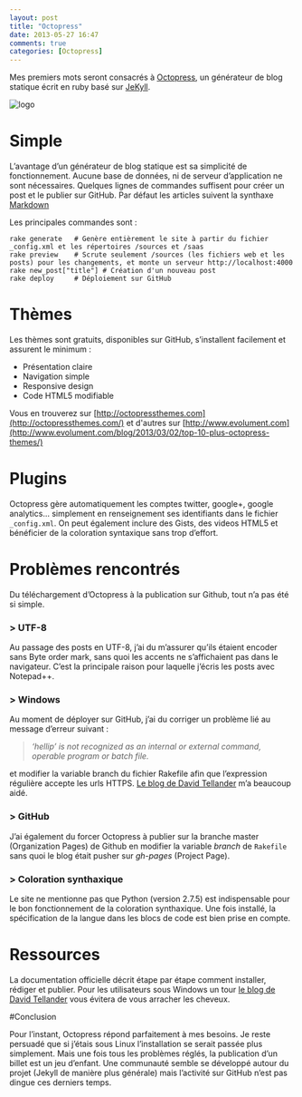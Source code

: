 ```yaml
---
layout: post
title: "Octopress"
date: 2013-05-27 16:47
comments: true
categories: [Octopress]
---
```


Mes premiers mots seront consacrés à [Octopress](http://octopress.org), un générateur de blog statique écrit en ruby basé sur [JeKyll](http://jekyllrb.com).

<img class="middle" src="{{ root_url }}/images/posts/octopress-logo.png" title="logo" >

<!--more-->

# Simple
L’avantage d’un générateur de blog statique est sa simplicité de fonctionnement. Aucune base de données, ni de serveur d’application ne sont nécessaires. 
Quelques lignes de commandes suffisent pour créer un post et le publier sur GitHub. Par défaut les articles suivent la synthaxe 
[Markdown](http://daringfireball.net/projects/markdown/)

Les principales commandes sont :

```
rake generate   # Genère entièrement le site à partir du fichier _config.xml et les répertoires /sources et /saas
rake preview    # Scrute seulement /sources (les fichiers web et les posts) pour les changements, et monte un serveur http://localhost:4000
rake new_post["title"] # Création d'un nouveau post
rake deploy     # Déploiement sur GitHub
```

# Thèmes
Les thèmes sont gratuits, disponibles sur GitHub, s’installent facilement et assurent le minimum :

* Présentation claire
* Navigation simple 
* Responsive design
* Code HTML5 modifiable

Vous en trouverez sur [http://octopressthemes.com](http://octopressthemes.com/) et d'autres sur [http://www.evolument.com](http://www.evolument.com/blog/2013/03/02/top-10-plus-octopress-themes/)

# Plugins
Octopress gère automatiquement les comptes twitter, google+, google analytics… simplement en renseignement ses identifiants dans le fichier ```_config.xml```.
On peut également inclure des Gists, des videos HTML5 et bénéficier de la coloration syntaxique sans trop d’effort.

# Problèmes rencontrés
Du téléchargement d’Octopress à la publication sur Github, tout n’a pas été si simple.
### > UTF-8
Au passage des posts en UTF-8, j’ai du m’assurer qu’ils étaient encoder sans Byte order mark, sans quoi les accents ne s’affichaient pas dans le navigateur. 
C’est la principale raison pour laquelle j’écris les posts avec Notepad++.
### > Windows

Au moment de déployer sur GitHub, j’ai du corriger un problème lié au message d’erreur suivant :
> *‘hellip’ is not recognized as an internal or external command, operable program or batch file.*

et modifier la variable branch du fichier Rakefile afin que l’expression régulière accepte les urls HTTPS.
[Le blog de David Tellander](http://derantell.github.io/blog/2012/12/02/getting-started-with-octopress-on-windows/) m’a beaucoup aidé.

### > GitHub
J’ai également du forcer Octopress à publier sur la branche master (Organization Pages) de Github en modifier la variable *branch* de ```Rakefile``` sans quoi le blog était pusher sur *gh-pages* (Project Page).
### > Coloration synthaxique
Le site ne mentionne pas que Python (version 2.7.5) est indispensable pour le bon fonctionnement de la coloration synthaxique. Une fois installé, la spécification de la langue dans les blocs de code est bien prise en compte.

# Ressources
La documentation officielle décrit étape par étape comment installer, rédiger et publier. Pour les utilisateurs sous Windows 
un tour [le blog de David Tellander](http://derantell.github.io/blog/2012/12/02/getting-started-with-octopress-on-windows/) vous évitera de vous arracher les cheveux.

#Conclusion

Pour l’instant, Octopress répond parfaitement à mes besoins. Je reste persuadé que si j’étais sous Linux l’installation se serait passée plus simplement. 
Mais une fois tous les problèmes réglés, la publication d’un billet est un jeu d’enfant. Une communauté semble se développé autour du projet (Jekyll de manière plus générale) 
mais l’activité sur GitHub n’est pas dingue ces derniers temps.